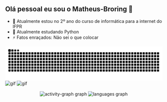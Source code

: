 ## Olá pessoal eu sou o Matheus-Broring 👋

- 🔭 Atualmente estou no 2º ano do curso de informática para a internet do IFPR
- 🌱 Atualmente estudando Python
- ⚡ Fatos enraçados: Não sei o que colocar

<picture align="center">
  <source media="(prefers-color-scheme: dark)" srcset="https://raw.githubusercontent.com/Matheus-Broring/Matheus-Broring/output/github-contribution-grid-snake-dark.svg">
  <source media="(prefers-color-scheme: light)" srcset="https://raw.githubusercontent.com/Matheus-Broring/Matheus-Broring/output/github-contribution-grid-snake-dark.svg">
  <img align="center" alt="github contribution grid snake animation" src="https://raw.githubusercontent.com/Matheus-Broring/Matheus-Broring/output/github-contribution-grid-snake.svg">
</picture>
<br>

<div>
 <img align="center" alt="gif" src="https://cdn.dicionariopopular.com/imagens/numero-nove.gif" >
 <img align="center" alt="gif" src="https://media2.giphy.com/media/v1.Y2lkPTc5MGI3NjExaHcwd3dhbnN0cmphNmdtZzF4OHF2OGxsazAzNTA5a3pvZnZ2OG1sZyZlcD12MV9pbnRlcm5hbF9naWZfYnlfaWQmY3Q9Zw/xUOrwihszfWZgSIHJK/giphy.gif" > 
</div>
<br>

<div align="center">
  <img src="https://github-readme-activity-graph.vercel.app/graph?username=Matheus-Broring&radius=16&theme=react&area=true&order=5" height="300" alt="activity-graph graph"  />
  <img src="https://github-readme-stats.vercel.app/api/top-langs?username=Matheus-Broring&locale=en&hide_title=false&layout=compact&card_width=320&langs_count=5&theme=tokyonight&hide_border=false&order=2" height="150" alt="languages graph"  />
</div>
